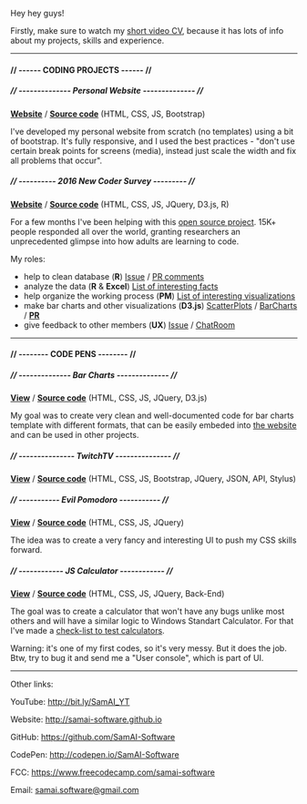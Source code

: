 Hey hey guys!

Firstly, make sure to watch my [short video CV](https://youtu.be/8BnO1urXgTY), because it has lots of info about my projects, skills and experience.

***

#### // ------ CODING PROJECTS ------ //

##### // -------------- Personal Website -------------- //
[**Website**](http://samai-software.github.io/) / [**Source code**](https://github.com/SamAI-Software/samai-software.github.io) (HTML, CSS, JS, Bootstrap)

I've developed my personal website from scratch (no templates) using a bit of bootstrap. It's fully responsive, and I used the best practices - "don't use certain break points for screens (media), instead just scale the width and fix all problems that occur".



##### // ---------- 2016 New Coder Survey --------- //

[**Website**](http://samai-software.github.io/2016-new-coder-survey/) / [**Source code**](https://github.com/SamAI-Software/2016-new-coder-survey/tree/gh-pages) (HTML, CSS, JS, JQuery, D3.js, R)

For a few months I've been helping with this [open source project](https://github.com/FreeCodeCamp/2016-new-coder-survey). 15K+ people responded all over the world, granting researchers an unprecedented glimpse into how adults are learning to code.

My roles:
- help to clean database (**R**) [Issue](https://github.com/FreeCodeCamp/2016-new-coder-survey/issues/33#issuecomment-220252460) / [PR comments](https://github.com/FreeCodeCamp/2016-new-coder-survey/pull/29#discussion_r62409469)
- analyze the data (**R** & **Excel**) [List of interesting facts](https://github.com/FreeCodeCamp/2016-new-coder-survey/issues/40)
- help organize the working process (**PM**) [List of interesting visualizations](https://github.com/FreeCodeCamp/2016-new-coder-survey/issues/41)
- make bar charts and other visualizations (**D3.js**) [ScatterPlots](http://codepen.io/SamAI-Software/full/WwVOdV) / [BarCharts](http://codepen.io/SamAI-Software/pen/rLayqy) / [**PR**](https://github.com/FreeCodeCamp/2016-new-coder-survey/pull/48)
- give feedback to other members (**UX**) [Issue](https://github.com/FreeCodeCamp/2016-new-coder-survey/issues/41#issuecomment-220540947) / [ChatRoom](https://gitter.im/FreeCodeCamp/DataScience)
 
***

#### // -------- CODE PENS -------- //
##### // -------------- Bar Charts -------------- //
[**View**](http://codepen.io/SamAI-Software/full/rLayqy) / [**Source code**](http://codepen.io/SamAI-Software/pen/rLayqy) (HTML, CSS, JS, JQuery, D3.js)

My goal was to create very clean and well-documented code for bar charts template with different formats, that can be easily embeded into [the website](http://samai-software.github.io/2016-new-coder-survey/) and can be used in other projects.

##### // --------------- TwitchTV --------------- //
[**View**](http://codepen.io/SamAI-Software/full/dMwGaj) / [**Source code**](http://codepen.io/SamAI-Software/pen/dMwGaj) (HTML, CSS, JS, Bootstrap, JQuery, JSON, API, Stylus)


##### // ----------- Evil Pomodoro ----------- //
[**View**](http://codepen.io/SamAI-Software/full/KVZoKV) / [**Source code**](http://codepen.io/SamAI-Software/pen/KVZoKV) (HTML, CSS, JS, JQuery)

The idea was to create a very fancy and interesting UI to push my CSS skills forward.

##### // ------------ JS Calculator ------------ //
[**View**](http://codepen.io/SamAI-Software/full/YwQLyY) / [**Source code**](http://codepen.io/SamAI-Software/pen/YwQLyY) (HTML, CSS, JS, JQuery, Back-End)

The goal was to create a calculator that won't have any bugs unlike most others and will have a similar logic to Windows Standart Calculator. For that I've made a [check-list to test calculators](https://github.com/SamAI-Software/test-ur-calc).

Warning: it's one of my first codes, so it's very messy. But it does the job.
Btw, try to bug it and send me a "User console", which is part of UI.

***

Other links:

YouTube: http://bit.ly/SamAI_YT

Website: http://samai-software.github.io

GitHub: https://github.com/SamAI-Software

CodePen: http://codepen.io/SamAI-Software

FCC: https://www.freecodecamp.com/samai-software

Email: samai.software@gmail.com
